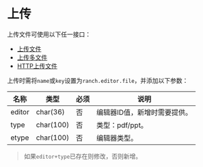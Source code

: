 # 上传

上传文件可使用以下任一接口：
- [上传文件](https://github.com/heisedebaise/tephra/blob/master/tephra-ctrl/doc/upload.md)
- [上传多文件](https://github.com/heisedebaise/tephra/blob/master/tephra-ctrl/doc/uploads.md)
- [HTTP上传文件](https://github.com/heisedebaise/tephra/blob/master/tephra-ctrl-http/doc/upload.md)

上传时需将`name`或`key`设置为`ranch.editor.file`，并添加以下参数：

|名称|类型|必须|说明|
|---|---|---|---|
|editor|char(36)|否|编辑器ID值，新增时需要提供。|
|type|char(100)|否|类型：pdf/ppt。|
|etype|char(100)|否|编辑器类型。|

> 如果`editor+type`已存在则修改，否则新增。
